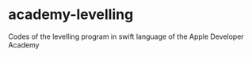 # academy-levelling
Codes of the levelling program in swift language of the Apple Developer Academy

